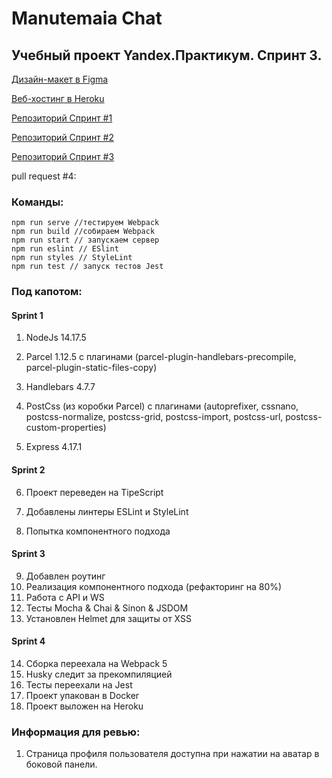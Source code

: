 Manutemaia Chat
======

## Учебный проект Yandex.Практикум. Спринт 3.

[Дизайн-макет в Figma](https://www.figma.com/file/LTUtHdbBdjjGonMOwMMljk/Manutemaia-Chat?node-id=0%3A1)

[Веб-хостинг в Heroku]()

[Репозиторий Спринт #1](https://github.com/ManuTeMaia/middle.messenger.praktikum.yandex/tree/sprint_1)

[Репозиторий Спринт #2](https://github.com/ManuTeMaia/middle.messenger.praktikum.yandex/tree/sprint_2)

[Репозиторий Спринт #3](https://github.com/ManuTeMaia/middle.messenger.praktikum.yandex/tree/sprint_3)

pull request #4: 

### Команды:

```
npm run serve //тестируем Webpack
npm run build //собираем Webpack
npm run start // запускаем сервер
npm run eslint // ESlint
npm run styles // StyleLint
npm run test // запуск тестов Jest

```

### Под капотом: 

#### Sprint 1

1. NodeJs 14.17.5

2. Parcel 1.12.5 c плагинами (parcel-plugin-handlebars-precompile, parcel-plugin-static-files-copy)

3. Handlebars 4.7.7

4. PostCss (из коробки Parcel) c плагинами (autoprefixer, cssnano, postcss-normalize, postcss-grid, postcss-import, postcss-url, postcss-custom-properties)

5. Express 4.17.1

#### Sprint 2

6. Проект переведен на TipeScript

7. Добавлены линтеры ESLint и StyleLint

8. Попытка компонентного подхода

#### Sprint 3

9. Добавлен роутинг
10. Реализация компонентного подхода (рефакторинг на 80%)
11. Работа с API и WS
12. Тесты Mocha & Chai & Sinon & JSDOM
13. Установлен Helmet для защиты от XSS

#### Sprint 4

14. Сборка переехала на Webpack 5 
15. Husky следит за прекомпиляцией
16. Тесты переехали на Jest
17. Проект упакован в Docker
18. Проект выложен на Heroku

### Информация для ревью:

1. Страница профиля пользователя доступна при нажатии на аватар в боковой панели.
